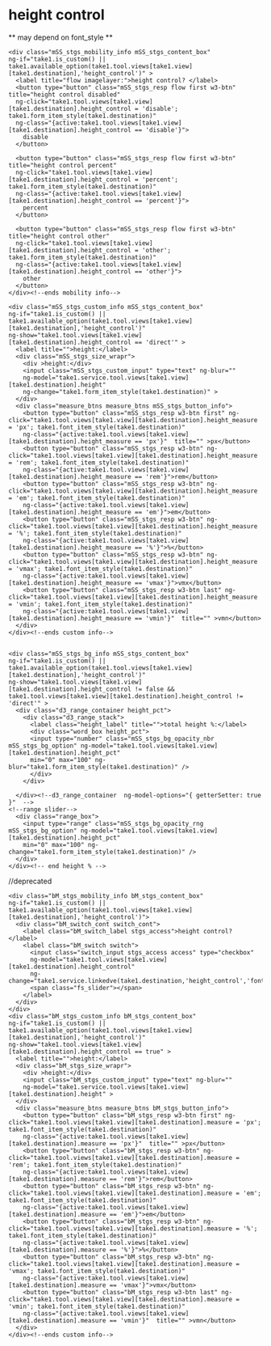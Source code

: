 # height control
** may depend on font_style **

	<div class="mSS_stgs_mobility_info mSS_stgs_content_box"
	ng-if="take1.is_custom() || take1.available_option(take1.tool.views[take1.view][take1.destination],'height_control')" >
	  <label title="flow imagelayer:">height control? </label>
	  <button type="button" class="mSS_stgs_resp flow first w3-btn"  title="height control disabled"
	  ng-click="take1.tool.views[take1.view][take1.destination].height_control = 'disable'; take1.form_item_style(take1.destination)"
	  ng-class="{active:take1.tool.views[take1.view][take1.destination].height_control == 'disable'}">
		disable
	  </button>

	  <button type="button" class="mSS_stgs_resp flow first w3-btn"  title="height control percent"
	  ng-click="take1.tool.views[take1.view][take1.destination].height_control = 'percent'; take1.form_item_style(take1.destination)"
	  ng-class="{active:take1.tool.views[take1.view][take1.destination].height_control == 'percent'}">
		percent
	  </button>

	  <button type="button" class="mSS_stgs_resp flow first w3-btn"  title="height control other"
	  ng-click="take1.tool.views[take1.view][take1.destination].height_control = 'other'; take1.form_item_style(take1.destination)"
	  ng-class="{active:take1.tool.views[take1.view][take1.destination].height_control == 'other'}">
		other
	  </button>
	</div><!--ends mobility info-->

	<div class="mSS_stgs_custom_info mSS_stgs_content_box"
	ng-if="take1.is_custom() || take1.available_option(take1.tool.views[take1.view][take1.destination],'height_control')"
	ng-show="take1.tool.views[take1.view][take1.destination].height_control == 'direct'" >
	  <label title="">height:</label>
	  <div class="mSS_stgs_size_wrapr">
		<div >height:</div>
		<input class="mSS_stgs_custom_input" type="text" ng-blur=""
		ng-model="take1.service.tool.views[take1.view][take1.destination].height"
		ng-change="take1.form_item_style(take1.destination)" >
	  </div>
	  <div class="measure_btns measure_btns mSS_stgs_button_info">
		<button type="button" class="mSS_stgs_resp w3-btn first" ng-click="take1.tool.views[take1.view][take1.destination].height_measure = 'px'; take1.font_item_style(take1.destination)"
		ng-class="{active:take1.tool.views[take1.view][take1.destination].height_measure == 'px'}"  title="" >px</button>
		<button type="button" class="mSS_stgs_resp w3-btn" ng-click="take1.tool.views[take1.view][take1.destination].height_measure = 'rem'; take1.font_item_style(take1.destination)"
		ng-class="{active:take1.tool.views[take1.view][take1.destination].height_measure == 'rem'}">rem</button>
		<button type="button" class="mSS_stgs_resp w3-btn" ng-click="take1.tool.views[take1.view][take1.destination].height_measure = 'em'; take1.font_item_style(take1.destination)"
		ng-class="{active:take1.tool.views[take1.view][take1.destination].height_measure == 'em'}">em</button>
		<button type="button" class="mSS_stgs_resp w3-btn" ng-click="take1.tool.views[take1.view][take1.destination].height_measure = '%'; take1.font_item_style(take1.destination)"
		ng-class="{active:take1.tool.views[take1.view][take1.destination].height_measure == '%'}">%</button>
		<button type="button" class="mSS_stgs_resp w3-btn" ng-click="take1.tool.views[take1.view][take1.destination].height_measure = 'vmax'; take1.font_item_style(take1.destination)"
		ng-class="{active:take1.tool.views[take1.view][take1.destination].height_measure == 'vmax'}">vmx</button>
		<button type="button" class="mSS_stgs_resp w3-btn last" ng-click="take1.tool.views[take1.view][take1.destination].height_measure = 'vmin'; take1.font_item_style(take1.destination)"
		ng-class="{active:take1.tool.views[take1.view][take1.destination].height_measure == 'vmin'}"  title="" >vmn</button>
	  </div>
	</div><!--ends custom info-->


	<div class="mSS_stgs_bg_info mSS_stgs_content_box"
	ng-if="take1.is_custom() || take1.available_option(take1.tool.views[take1.view][take1.destination],'height_control')"
	ng-show="take1.tool.views[take1.view][take1.destination].height_control != false && take1.tool.views[take1.view][take1.destination].height_control != 'direct'" >
	  <div class="d3_range_container height_pct">
		<div class="d3_range_stack">
		  <label class="height_label" title="">total height %:</label>
		  <div class="word_box height_pct">
		  <input type="number" class="mSS_stgs_bg_opacity_nbr mSS_stgs_bg_option" ng-model="take1.tool.views[take1.view][take1.destination].height_pct"
		  min="0" max="100" ng-blur="take1.form_item_style(take1.destination)" />
		  </div>
		</div>

	  </div><!--d3_range_container  ng-model-options="{ getterSetter: true }"  -->
	<!--range slider-->
	  <div class="range_box">
		<input type="range" class="mSS_stgs_bg_opacity_rng mSS_stgs_bg_option" ng-model="take1.tool.views[take1.view][take1.destination].height_pct"
		min="0" max="100" ng-change="take1.form_item_style(take1.destination)" />
	  </div>
	</div><!-- end height % -->


//deprecated

	<div class="bM_stgs_mobility_info bM_stgs_content_box"
	ng-if="take1.is_custom() || take1.available_option(take1.tool.views[take1.view][take1.destination],'height_control')">
	  <div class="bM_switch_cont switch_cont">
		<label class="bM_switch_label stgs_access">height control? </label>
		<label class="bM_switch switch">
		  <input class="switch_input stgs_access access" type="checkbox"
		  ng-model="take1.tool.views[take1.view][take1.destination].height_control"
		  ng-change="take1.service.linkedve(take1.destination,'height_control','font_style')">
		  <span class="fs_slider"></span>
		</label>
	  </div>
	</div>
	<div class="bM_stgs_custom_info bM_stgs_content_box"
	ng-if="take1.is_custom() || take1.available_option(take1.tool.views[take1.view][take1.destination],'height_control')"
	ng-show="take1.tool.views[take1.view][take1.destination].height_control == true" >
	  <label title="">height:</label>
	  <div class="bM_stgs_size_wrapr">
		<div >height:</div>
		<input class="bM_stgs_custom_input" type="text" ng-blur=""
		ng-model="take1.service.tool.views[take1.view][take1.destination].height" >
	  </div>
	  <div class="measure_btns measure_btns bM_stgs_button_info">
		<button type="button" class="bM_stgs_resp w3-btn first" ng-click="take1.tool.views[take1.view][take1.destination].measure = 'px'; take1.font_item_style(take1.destination)"
		ng-class="{active:take1.tool.views[take1.view][take1.destination].measure == 'px'}"  title="" >px</button>
		<button type="button" class="bM_stgs_resp w3-btn" ng-click="take1.tool.views[take1.view][take1.destination].measure = 'rem'; take1.font_item_style(take1.destination)"
		ng-class="{active:take1.tool.views[take1.view][take1.destination].measure == 'rem'}">rem</button>
		<button type="button" class="bM_stgs_resp w3-btn" ng-click="take1.tool.views[take1.view][take1.destination].measure = 'em'; take1.font_item_style(take1.destination)"
		ng-class="{active:take1.tool.views[take1.view][take1.destination].measure == 'em'}">em</button>
		<button type="button" class="bM_stgs_resp w3-btn" ng-click="take1.tool.views[take1.view][take1.destination].measure = '%'; take1.font_item_style(take1.destination)"
		ng-class="{active:take1.tool.views[take1.view][take1.destination].measure == '%'}">%</button>
		<button type="button" class="bM_stgs_resp w3-btn" ng-click="take1.tool.views[take1.view][take1.destination].measure = 'vmax'; take1.font_item_style(take1.destination)"
		ng-class="{active:take1.tool.views[take1.view][take1.destination].measure == 'vmax'}">vmx</button>
		<button type="button" class="bM_stgs_resp w3-btn last" ng-click="take1.tool.views[take1.view][take1.destination].measure = 'vmin'; take1.font_item_style(take1.destination)"
		ng-class="{active:take1.tool.views[take1.view][take1.destination].measure == 'vmin'}"  title="" >vmn</button>
	  </div>
	</div><!--ends custom info-->
